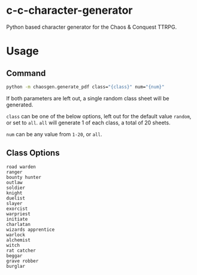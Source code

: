 # c-c-character-generator
Python based character generator for the Chaos &amp; Conquest TTRPG.
# Usage
## Command
```sh
python -m chaosgen.generate_pdf class="{class}" num="{num}"
```
If both parameters are left out, a single random class sheet will be generated.

`class` can be one of the below options, left out for the default value `random`, or set to `all`. `all` will generate 1 of each class, a total of 20 sheets.

`num` can be any value from `1-20`, or `all`.
## Class Options
```
road warden
ranger
bounty hunter
outlaw
soldier
knight
duelist
slayer
exorcist
warpriest
initiate
charlatan
wizards apprentice
warlock
alchemist
witch
rat catcher
beggar
grave robber
burglar
```